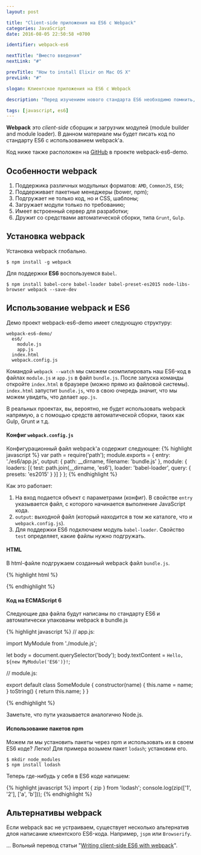 ```yaml
---
layout: post

title: "Client-side приложения на ES6 c Webpack"
categories: JavaScript
date: 2016-08-05 22:50:58 +0700

identifier: webpack-es6

nextTitle: "Вместо введения"
nextLink: "#"

prevTitle: "How to install Elixir on Mac OS X"
prevLink: "#"

slogan: Клиентское приложения на ES6 c Webpack

description: "Перед изучением нового стандарта ES6 необходимо помнить, что многие нововведения базируются на прошлом стандарте ES5. Для полного понимания многих новых конструкций и особенностей синтаксиса ES6 необходимо знание основ JavaScript. В статье вы найдете подборку книг и несколько воспросов для проверки своей готовности изучения нового стандарта."

tags: [javascript, es6]
---
```


**Webpack** это *client-side* сборщик и загрузчик модулей (module builder and module loader). В данном материале мы будет писать код по стандарту ES6 с использованием webpack'а.

Код ниже также расположен на [GitHub](#) в проекте webpack-es6-demo.

## Особенности webpack

1. Поддержика различных модульных форматов: `AMD`, `CommonJS`, `ES6`;
2. Поддерживает пакетные менеджеры (bower, npm);
3. Подгружает не только код, но и CSS, шаблоны;
4. Загружает модули только по требованию;
5. Имеет встроенный сервер для разработки;
6. Дружит со средствами автоматической сборки, типа `Grunt`, `Gulp`.

## Установка webpack

Установка webpack глобально.

```
$ npm install -g webpack
```

Для поддержки **ES6** воспользуемся `Babel`.

```
$ npm install babel-core babel-loader babel-preset-es2015 node-libs-browser webpack --save-dev
```

## Использование webpack и ES6

Демо проект webpack-es6-demo имеет следующую структуру:

```
webpack-es6-demo/
  es6/
    module.js
    app.js
  index.html
  webpack.config.js
```

Командой `webpack --watch` мы сможем скомпилировать наш ES6-код в файлах `module.js` и `app.js` в файл `bundle.js`. После запуска команды откройте `index.html` в браузере (можно прямо из файловой системы). `index.html` запустит `bundle.js`, что в свою очередь значит, что мы можем увидеть, что делает `app.js`.

В реальных проектах, вы, вероятно, не будет использовать webpack напрямую, а с помощью средств автоматической сборки, таких как Gulp, Grunt и т.д.

#### Конфиг `webpack.config.js`

Конфигурационный файл webpack'а содержит следующее:
{% highlight javascript %}
var path = require('path');
module.exports = {
  entry: './es6/app.js',
  output: {
    path: __dirname,
    filename: 'bundle.js'
  },
  module: {
    loaders: [{ 
      test: path.join(__dirname, 'es6'),
      loader: 'babel-loader',
      query: {
        presets: 'es2015'
      }
    }]
  }
};
{% endhighlight %}

Как это работает:

1. На вход подается объект с параметрами (конфиг). В свойстве `entry` указывается файл, с которого начинается выполнение JavaScript кода.
2. `output`: выходной файл (который находится в том же каталоге, что и `webpack.config.js`).
3. Для поддержки ES6 подключаем модуль `babel-loader`. Свойство `test` определяет, какие файлы нужно подгружать.

#### HTML

В html-файле подгружаем созданный webpack файл `bundle.js`.

{% highlight html %}
<!doctype html>
<html>
<head>
  <meta charset="UTF-8">
  <title>webpack ES6 demo</title>
</head>
<body>
  <script src="bundle.js"></script>
</body>
</html>
{% endhighlight %}

#### Код на ECMAScript 6

Следующие два файла будут написаны по стандарту ES6 и автоматически упакованы webpack в bundle.js

{% highlight javascript %}
// app.js:

import MyModule from './module.js';

let body = document.querySelector('body');
body.textContent = `Hello, ${new MyModule('ES6')}!`;


// module.js:

export default class SomeModule {
    constructor(name) {
        this.name = name;
    }
    toString() {
        return this.name;
    }
}

{% endhighlight %}

Заметьте, что пути указывается аналогично Node.js.

#### Использование пакетов npm

Можем ли мы установить пакеты через npm и использовать их в своем ES6 коде? Легко! Для примера возьмем пакет `lodash`; установим его.

```
$ mkdir node_modules
$ npm install lodash
```

Теперь где-нибудь у себя в ES6 коде напишем:

{% highlight javascript %}
import { zip } from 'lodash';
console.log(zip(['1', '2'], ['a', 'b']));
{% endhighlight %}

## Альтернативы webpack

Если webpack вас не устраиваем, существует несколько альтернатив длоя написание клиентского ES6-кода. Например, `jspm` или `Browserify`.

...
Вольный перевод статьи "[Writing client-side ES6 with webpack](http://www.2ality.com/2015/04/webpack-es6.html)".